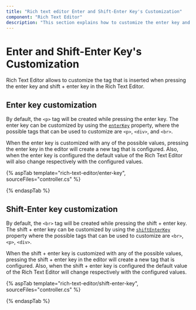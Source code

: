 ```yaml
---
title: "Rich text editor Enter and Shift-Enter Key's Customization"
component: "Rich Text Editor"
description: "This section explains how to customize the enter key and shift + enter key features in the Syncfusion ASP.NET CORE Rich Text Editor control."
---
```


# Enter and Shift-Enter Key's Customization

Rich Text Editor allows to customize the tag that is inserted when pressing the enter key and shift + enter key in the Rich Text Editor.

## Enter key customization

By default, the `<p>` tag will be created while pressing the enter key. The enter key can be customized by using the [`enterKey`](https://help.syncfusion.com/cr/aspnetcore-js2/Syncfusion.EJ2.RichTextEditor.RichTextEditor.html#Syncfusion_EJ2_RichTextEditor_RichTextEditor_EnterKey) property, where the possible tags that can be used to customize are `<p>`, `<div>`, and `<br>`.

When the enter key is customized with any of the possible values, pressing the enter key in the editor will create a new tag that is configured. Also, when the enter key is configured the default value of the Rich Text Editor will also change respectively with the configured values.

{% aspTab template="rich-text-editor/enter-key", sourceFiles="controller.cs" %}

{% endaspTab %}

## Shift-Enter key customization

By default, the `<br>` tag will be created while pressing the shift + enter key. The shift + enter key can be customized by using the [`shiftEnterKey`](https://help.syncfusion.com/cr/aspnetcore-js2/Syncfusion.EJ2.RichTextEditor.RichTextEditor.html#Syncfusion_EJ2_RichTextEditor_RichTextEditor_ShiftEnterKey) property where the possible tags that can be used to customize are `<br>`, `<p>`, `<div>`.  

When the shift + enter key is customized with any of the possible values, pressing the shift + enter key in the editor will create a new tag that is configured. Also, when the shift + enter key is configured the default value of the Rich Text Editor will change respectively with the configured values.

{% aspTab template="rich-text-editor/shift-enter-key", sourceFiles="controller.cs" %}

{% endaspTab %}
